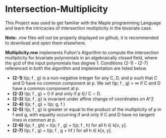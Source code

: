 # Intersection-Multiplicity
This Project was used to get familiar with the Maple programming Language and learn the intricacies of intersection
multiplicity in the bivariate case.

__Note:__ .mw files will not be properly displayed on github, it is recommended to download and open them elsewhere.

__Multiplicity.mw__ implements Fulton's Algorithm to compute the intersection multiplicity for bivariate polynomials
in an algebraically closed field, where the gcd of the input polynomials has degree 1.
Conditions (2-1) - (2-7) referenced in both the algorithm and implementation are listed below.

- __(2-1)__ I(p; f , g) is a non-negative integer for any C, D, and p such that C
      and D have no common component at p. We set I(p; f , g) = ∞ if C
      and D have a common component at p.
- __(2-2)__ I(p; f , g) = 0 if and only if p ∈/ C ∩ D.
- __(2-3)__ I(p; f , g) is invariant under affine change of coordinates on A^2
- __(2-4)__ I(p; f , g) = I(p; g, f )
- __(2-5)__ I(p; f , g) is greater or equal to the product of the multiplicity of p
      in f and g, with equality occurring if and only if C and D have no
      tangent lines in common at p.
- __(2-6)__ I(p; f , gh) = I(p; f , g) + I(p; f , h) for all h ∈ k[x, y].
- __(2-7)__ I(p; f , g) = I(p; f , g + hf ) for all h ∈ k[x, y].
